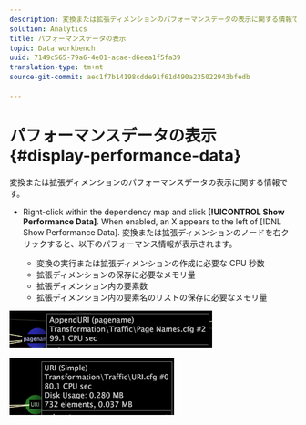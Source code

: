 ```yaml
---
description: 変換または拡張ディメンションのパフォーマンスデータの表示に関する情報です。
solution: Analytics
title: パフォーマンスデータの表示
topic: Data workbench
uuid: 7149c565-79a6-4e01-acae-d6eea1f5fa39
translation-type: tm+mt
source-git-commit: aec1f7b14198cdde91f61d490a235022943bfedb

---
```



# パフォーマンスデータの表示{#display-performance-data}

変換または拡張ディメンションのパフォーマンスデータの表示に関する情報です。

* Right-click within the dependency map and click **[!UICONTROL Show Performance Data]**. When enabled, an X appears to the left of [!DNL Show Performance Data]. 変換または拡張ディメンションのノードを右クリックすると、以下のパフォーマンス情報が表示されます。

   * 変換の実行または拡張ディメンションの作成に必要な CPU 秒数
   * 拡張ディメンションの保存に必要なメモリ量
   * 拡張ディメンション内の要素数
   * 拡張ディメンション内の要素名のリストの保存に必要なメモリ量

![](assets/vis_DependencyMap_PerfData_Transformation.png)

![](assets/vis_DependencyMap_PerfData_ExtDims.png)

